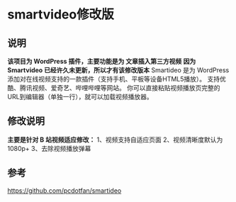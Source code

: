 # smartvideo修改版
## 说明
**该项目为 WordPress 插件，主要功能是为 文章插入第三方视频**
**因为 Smartvideo 已经许久未更新，所以才有该修改版本**
Smartideo 是为 WordPress 添加对在线视频支持的一款插件（支持手机、平板等设备HTML5播放）。 支持优酷、腾讯视频、爱奇艺、哔哩哔哩等网站。
你可以直接粘贴视频播放页完整的URL到编辑器（单独一行），就可以加载视频播放器。
## 修改说明
**主要是针对 B 站视频适应修改：**
1、视频支持自适应页面
2、视频清晰度默认为 1080p+ 
3、去除视频播放弹幕
## 参考
https://github.com/pcdotfan/smartideo
